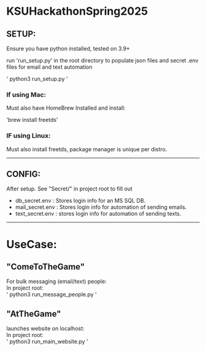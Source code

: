 # KSUHackathonSpring2025
## SETUP:
Ensure you have python installed, tested on 3.9+

run 'run_setup.py' in the root directory to populate json files and secret .env files
for email and text automation

' python3 run_setup.py '

### If using Mac:
Must also have HomeBrew Installed and install:

'brew install freetds'
### IF using Linux:
Must also install freetds, package manager is unique per distro.

-----------------------------------------------

## CONFIG:
After setup. See "Secret/" in project root to fill out 
- db_secret.env : Stores login info for an MS SQL DB.
- mail_secret.env : Stores login info for automation of sending emails.
- text_secret.env : stores login info for automation of sending texts.

------------------------------------------------------------------------------

# UseCase:

## "ComeToTheGame"
For bulk messaging (email/text) people:  
In project root:  
' python3 run_message_people.py '

## "AtTheGame"
launches website on localhost:  
In project root:  
' python3 run_main_website.py '
